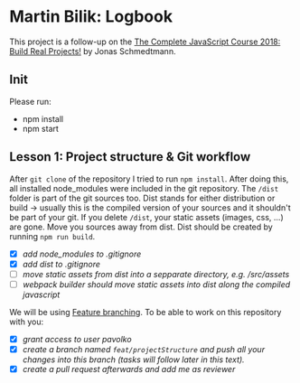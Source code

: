 # Martin Bilik: Logbook
This project is a follow-up on the [The Complete JavaScript Course 2018: Build Real Projects!](https://www.udemy.com/the-complete-javascript-course/) by Jonas Schmedtmann.
## Init
Please run:
* npm install
* npm start
## Lesson 1: Project structure & Git workflow
After `git clone` of the repository I tried to run `npm install`. After doing this, all installed node_modules were included in the git repository. The `/dist` folder is part of the git sources too. Dist stands for either distribution or build -> usually this is the compiled version of your sources and it shouldn't be part of your git. If you delete `/dist`, your static assets (images, css, ...) are gone. Move you sources away from dist. Dist should be created by running `npm run build`.

- [x] *add node_modules to .gitignore*
- [x] *add dist to .gitignore*
- [ ] *move static assets from dist into a sepparate directory, e.g. /src/assets*
- [ ] *webpack builder should move static assets into dist along the compiled javascript*

We will be using [Feature branching](https://www.atlassian.com/git/tutorials/comparing-workflows/feature-branch-workflow). To be able to work on this repository with you:

- [x] *grant access to user pavolko*
- [x] *create a branch named `feat/projectStructure` and push all your changes into this branch (tasks will follow later in this text).*
- [x] *create a pull request afterwards and add me as reviewer*
